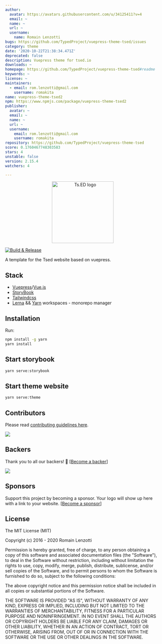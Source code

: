 ```yaml
---
author:
  avatar: https://avatars.githubusercontent.com/u/34125411?v=4
  email: ~
  name: ~
  url: ~
  username:
    name: Romain Lenzotti
bugs: https://github.com/TypedProject/vuepress-theme-tsed/issues
category: theme
date: '2020-10-22T21:38:34.471Z'
deprecated: false
description: Vuepress theme for tsed.io
downloads: ~
homepage: https://github.com/TypedProject/vuepress-theme-tsed#readme
keywords: ~
license: ~
maintainers:
  - email: rom.lenzotti@gmail.com
    username: romakita
name: vuepress-theme-tsed2
npm: https://www.npmjs.com/package/vuepress-theme-tsed2
publisher:
  avatar: ~
  email: ~
  name: ~
  url: ~
  username:
    email: rom.lenzotti@gmail.com
    username: romakita
repository: https://github.com/TypedProject/vuepress-theme-tsed
score: 0.1760467748303583
stars: 4
unstable: false
version: 2.15.4
watchers: 4

---
```


<p style="text-align: center" align="center">
 <a href="https://tsed.io" target="_blank"><img src="https://tsed.io/tsed-og.png" width="200" alt="Ts.ED logo"/></a>
</p>

[![Build & Release](https://github.com/tsedio/vuepress-theme-tsed/workflows/Build%20&%20Release/badge.svg?branch=master)](https://github.com/tsedio/vuepress-theme-tsed/actions?query=workflow%3A%22Build+%26+Release%22)

A template for the Tsed website based on vuepress.

## Stack

- [Vuepress](https://vuepress.vuejs.org/)/[Vue.js](https://vuejs.org/)
- [StoryBook](https://storybook.js.org/)
- [Tailwindcss](https://tailwindcss.com/)
- [Lerna](https://github.com/lerna/lerna) && [Yarn](https://yarnpkg.com/) workspaces - monorepo manager

## Installation

Run:
```bash
npm install -g yarn
yarn install
```

## Start storybook

```sh
yarn serve:storybook
```

## Start theme website

```sh
yarn serve:theme
```

## Contributors
Please read [contributing guidelines here](./CONTRIBUTING.md).

<a href="https://github.com/tsedio/tsed/graphs/contributors"><img src="https://opencollective.com/tsed/contributors.svg?width=890" /></a>


## Backers

Thank you to all our backers! 🙏 [[Become a backer](https://opencollective.com/tsed#backer)]

<a href="https://opencollective.com/tsed#backers" target="_blank"><img src="https://opencollective.com/tsed/tiers/backer.svg?width=890"></a>


## Sponsors

Support this project by becoming a sponsor. Your logo will show up here with a link to your website. [[Become a sponsor](https://opencollective.com/tsed#sponsor)]

## License

The MIT License (MIT)

Copyright (c) 2016 - 2020 Romain Lenzotti

Permission is hereby granted, free of charge, to any person obtaining a copy of this software and associated documentation files (the "Software"), to deal in the Software without restriction, including without limitation the rights to use, copy, modify, merge, publish, distribute, sublicense, and/or sell copies of the Software, and to permit persons to whom the Software is furnished to do so, subject to the following conditions:

The above copyright notice and this permission notice shall be included in all copies or substantial portions of the Software.

THE SOFTWARE IS PROVIDED "AS IS", WITHOUT WARRANTY OF ANY KIND, EXPRESS OR IMPLIED, INCLUDING BUT NOT LIMITED TO THE WARRANTIES OF MERCHANTABILITY, FITNESS FOR A PARTICULAR PURPOSE AND NONINFRINGEMENT. IN NO EVENT SHALL THE AUTHORS OR COPYRIGHT HOLDERS BE LIABLE FOR ANY CLAIM, DAMAGES OR OTHER LIABILITY, WHETHER IN AN ACTION OF CONTRACT, TORT OR OTHERWISE, ARISING FROM, OUT OF OR IN CONNECTION WITH THE SOFTWARE OR THE USE OR OTHER DEALINGS IN THE SOFTWARE.
